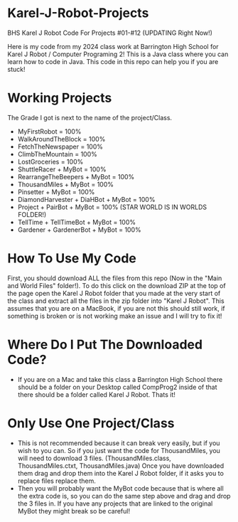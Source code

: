 # Karel-J-Robot-Projects
BHS Karel J Robot Code For Projects #01-#12 (UPDATING Right Now!)

Here is my code from my 2024 class work at Barrington High School for Karel J Robot / Computer Programing 2!
This is a Java class where you can learn how to code in Java. This code in this repo can help you if you are stuck! 

# Working Projects 

The Grade I got is next to the name of the project/Class.

- MyFirstRobot = 100%
- WalkAroundTheBlock = 100%
- FetchTheNewspaper = 100%
- ClimbTheMountain = 100%
- LostGroceries = 100%
- ShuttleRacer + MyBot = 100%
- RearrangeTheBeepers + MyBot = 100%
- ThousandMiles + MyBot = 100%
- Pinsetter + MyBot = 100%
- DiamondHarvester + DiaHBot + MyBot = 100%
- Project + PairBot + MyBot = 100% (STAR WORLD IS IN WORLDS FOLDER!)
- TellTime + TellTimeBot + MyBot = 100%
- Gardener + GardenerBot + MyBot = 100%

# How To Use My Code
First, you should download ALL the files from this repo (Now in the "Main and World Files" folder!). To do this click on the download ZIP at the top of the page open the Karel J Robot folder that you made at the very start of the class and extract all the files in the zip folder into "Karel J Robot". This assumes that you are on a MacBook, if you are not this should still work, if something is broken or is not working make an issue and I will try to fix it! 

# Where Do I Put The Downloaded Code?
- If you are on a Mac and take this class a Barrington High School there should be a folder on your Desktop called CompProg2 inside of that there should be a folder called Karel J Robot. Thats it!

# Only Use One Project/Class
- This is not recommended because it can break very easily, but if you wish to you can. So if you just want the code for ThousandMiles, you will need to download 3 files. (ThousandMiles.class, ThousandMiles.ctxt, ThousandMiles.java) Once you have downloaded them drag and drop them into the Karel J Robot folder, if it asks you to replace files replace them. 
- Then you will probably want the MyBot code because that is where all the extra code is, so you can do the same step above and drag and drop the 3 files in. If you have any projects that are linked to the original MyBot they might break so be careful!
